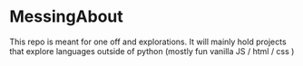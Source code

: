 # MessingAbout
This repo is meant for one off and explorations. 
It will mainly hold projects that explore languages outside of python (mostly fun vanilla JS / html / css )
